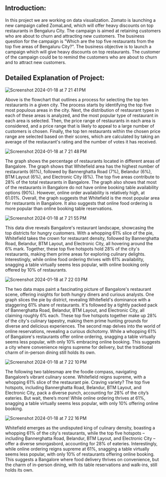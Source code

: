 <h2>Introduction:</h2>
<p>In this project we are working on data visualization. Zomato is launching a new campaign called ZomaLand, which will offer heavy discounts on top restaurants in Bengaluru City. The campaign is aimed at retaining customers who are about to churn and attracting new customers. The business question for the campaign is "Which are the top five restaurants from the top five areas of Bengaluru City?". The business objective is to launch a campaign which will give heavy discounts on top restaurants. The customer of the campaign could be to remind the customers who are about to churn and to attract new customers.</p>

<h2>Detailed Explanation of Project:</h2>

![Screenshot 2024-01-18 at 7 21 41 PM](https://github.com/sadhale-shreyas/zomaland_by_zomato/assets/143985440/ae591fc2-0314-4718-ad9a-060087edd380)

<p>Above is the flowchart that outlines a process for selecting the top ten restaurants in a given city. The process starts by identifying the top five most populous areas in the city. Next, the distribution of restaurant types in each of these areas is analyzed, and the most popular type of restaurant in each area is selected. Then, the price range of restaurants in each area is considered, and a price range that is likely to appeal to a large number of customers is chosen. Finally, the top ten restaurants within the chosen price range are selected based on their scores, which are calculated by taking an average of the restaurant's rating and the number of votes it has received.</p>

![Screenshot 2024-01-18 at 7 21 48 PM](https://github.com/sadhale-shreyas/zomaland_by_zomato/assets/143985440/20e93709-f23b-4511-9b91-f397792bc939)

<p>The graph shows the percentage of restaurants located in different areas of Bangalore. The graph shows that Whitefield area has the highest number of restaurants (61%), followed by Bannerghatta Road (7%), Belandur (6%), BTM Layout (6%), and Electronic City (6%). The top five areas contribute to 28% of the total restaurants in Bangalore. The graph also shows that most of the restaurants in Bangalore do not have online booking table availability options (90%). However, online order availability is relatively high, at 61.01%. Overall, the graph suggests that Whitefield is the most popular area for restaurants in Bangalore. It also suggests that online food ordering is more popular than online booking table reservations.</p>

![Screenshot 2024-01-18 at 7 21 55 PM](https://github.com/sadhale-shreyas/zomaland_by_zomato/assets/143985440/867de1cf-3ac3-425f-b818-4006d92d8dce)

<p>This data dive reveals Bangalore's restaurant landscape, showcasing the top districts for hungry customers. With a whopping 61% slice of the pie, Whitefield takes the crown for restaurant density, followed by Bannerghatta Road, Belandur, BTM Layout, and Electronic City, all hovering around the 6% mark. Together, these top five hotspots hold 28% of the city's restaurants, making them prime areas for exploring culinary delights. Interestingly, while online food ordering thrives with 61% availability, snagging a table virtually seems less popular, with online booking only offered by 10% of restaurants.</p>

![Screenshot 2024-01-18 at 7 22 03 PM](https://github.com/sadhale-shreyas/zomaland_by_zomato/assets/143985440/23f2aa56-5f1f-4ffe-b57a-5f269e61b314)

<p>The two data maps paint a fascinating picture of Bangalore's restaurant scene, offering insights for both hungry diners and curious analysts. One graph slices the pie by district, revealing Whitefield's dominance with a staggering 61% share of restaurants. It's followed by a tightly packed pack of Bannerghatta Road, Belandur, BTM Layout, and Electronic City, all claiming roughly 6% each. These top five hotspots together make up 28% of the city's culinary tapestry, making them prime hunting grounds for diverse and delicious experiences. The second map delves into the world of online reservations, revealing a curious dichotomy. While a whopping 61% of Bangalore's restaurants offer online ordering, snagging a table virtually seems less popular, with only 10% embracing online booking. This suggests a city where convenience reigns supreme for delivery, but the traditional charm of in-person dining still holds its own.</p>

![Screenshot 2024-01-18 at 7 22 10 PM](https://github.com/sadhale-shreyas/zomaland_by_zomato/assets/143985440/a4795919-6c23-4924-b93b-273c791ee125)

<p>The following two tablesmap are the foodie compass, navigating Bangalore’s vibrant culinary scene. Whitefield reigns supreme, with a whopping 61% slice of the restaurant pie. Craving variety? The top five hotspots, including Bannerghatta Road, Belandur, BTM Layout, and Electronic City, pack a diverse punch, accounting for 28% of the city’s eateries. But wait, there’s more! While online ordering thrives at 61%, snagging a table virtually seems less popular, with only 10% offering online booking.</p>

![Screenshot 2024-01-18 at 7 22 16 PM](https://github.com/sadhale-shreyas/zomaland_by_zomato/assets/143985440/eae71bf9-f1d0-409e-9aa4-b8918b05546d)

<p>Whitefield emerges as the undisputed king of culinary density, boasting a whopping 61% of the city's restaurants, while the top five hotspots – including Bannerghatta Road, Belandur, BTM Layout, and Electronic City – offer a diverse smorgasbord, accounting for 28% of eateries. Interestingly, while online ordering reigns supreme at 61%, snagging a table virtually seems less popular, with only 10% of restaurants offering online booking. This suggests a Bangalore where food delivery thrives on convenience, but the charm of in-person dining, with its table reservations and walk-ins, still holds its own.</p>
